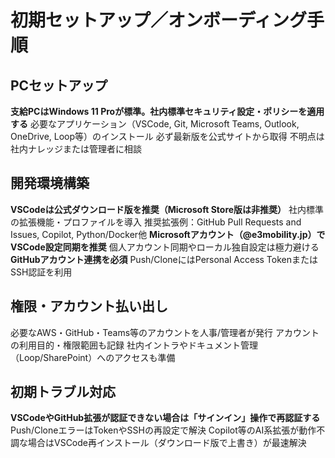 # 初期セットアップ／オンボーディング手順

## PCセットアップ
**支給PCはWindows 11 Proが標準。社内標準セキュリティ設定・ポリシーを適用する**
必要なアプリケーション（VSCode, Git, Microsoft Teams, Outlook, OneDrive, Loop等）のインストール
必ず最新版を公式サイトから取得
不明点は社内ナレッジまたは管理者に相談

## 開発環境構築
**VSCodeは公式ダウンロード版を推奨（Microsoft Store版は非推奨）**
社内標準の拡張機能・プロファイルを導入
推奨拡張例：GitHub Pull Requests and Issues, Copilot, Python/Docker他
**Microsoftアカウント（@e3mobility.jp）でVSCode設定同期を推奨**
個人アカウント同期やローカル独自設定は極力避ける
**GitHubアカウント連携を必須**
Push/CloneにはPersonal Access TokenまたはSSH認証を利用

## 権限・アカウント払い出し
必要なAWS・GitHub・Teams等のアカウントを人事/管理者が発行
アカウントの利用目的・権限範囲も記録
社内イントラやドキュメント管理（Loop/SharePoint）へのアクセスも準備

## 初期トラブル対応
**VSCodeやGitHub拡張が認証できない場合は「サインイン」操作で再認証する**
Push/CloneエラーはTokenやSSHの再設定で解決
Copilot等のAI系拡張が動作不調な場合はVSCode再インストール（ダウンロード版で上書き）が最速解決
